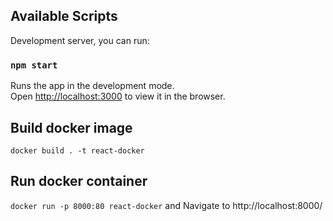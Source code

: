 ## Available Scripts

Development server, you can run:

### `npm start`

Runs the app in the development mode.<br>
Open [http://localhost:3000](http://localhost:3000) to view it in the browser.

## Build docker image

`docker build . -t react-docker`

## Run docker container

`docker run -p 8000:80 react-docker` and Navigate to http://localhost:8000/